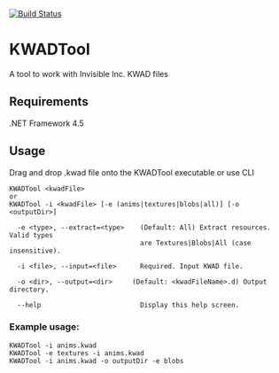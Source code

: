 [![Build Status](https://travis-ci.org/Psimage/KWADTool.svg)](https://travis-ci.org/Psimage/KWADTool)

# KWADTool
A tool to work with Invisible Inc. KWAD files

## Requirements
.NET Framework 4.5

## Usage
Drag and drop .kwad file onto the KWADTool executable or use CLI
```
KWADTool <kwadFile>
or
KWADTool -i <kwadFile> [-e (anims|textures|blobs|all)] [-o <outputDir>]

  -e <type>, --extract=<type>    (Default: All) Extract resources. Valid types
                                 are Textures|Blobs|All (case insensitive).

  -i <file>, --input=<file>      Required. Input KWAD file.

  -o <dir>, --output=<dir>     (Default: <kwadFileName>.d) Output directory.

  --help                         Display this help screen.
```
### Example usage:
```
KWADTool -i anims.kwad
KWADTool -e textures -i anims.kwad
KWADTool -i anims.kwad -o outputDir -e blobs
```